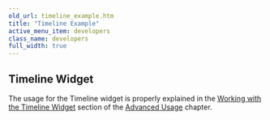```yaml
---
old_url: timeline_example.htm
title: "Timeline Example"
active_menu_item: developers
class_name: developers
full_width: true
---
```



## Timeline Widget

The usage for the Timeline widget is properly explained in the [Working with the Timeline Widget](/developers/documentation/product-guide/advanced-important-widgets/working-with-the-timeline-widget/) section of the [Advanced Usage](/developers/documentation/product-guide/advanced-features/) chapter.

